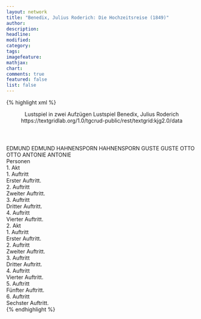```yaml
---
layout: network
title: "Benedix, Julius Roderich: Die Hochzeitsreise (1849)"
author:
description:
headline:
modified:
category:
tags:
imagefeature:
mathjax:
chart:
comments: true
featured: false
list: false
---
```

{% highlight xml %}
<?xml-model href="https://raw.githubusercontent.com/DLiNa/project/master/rules/lina.rnc"?><?xml-model href="https://raw.githubusercontent.com/DLiNa/project/master/rules/lina.sch"?>
<play xmlns="http://lina.digital">
  <header>
    <title>Die Hochzeitsreise</title>
  	<subtitle>Lustspiel in zwei Aufzügen</subtitle>
  	<genretitle>Lustspiel</genretitle>
    <author>Benedix, Julius Roderich</author>
  	<date when="1849" type="written"/>
  	<date when="1862" type="print"/>
  	<source>https://textgridlab.org/1.0/tgcrud-public/rest/textgrid:kjg2.0/data</source>
  </header>
  <personae>
    <character>
      <name>EDMUND</name>
      <alias xml:id="edmund">
        <name>EDMUND</name>
      </alias>
    </character>
    <character>
      <name>HAHNENSPORN</name>
      <alias xml:id="hahnensporn">
        <name>HAHNENSPORN</name>
      </alias>
    </character>
    <character>
      <name>GUSTE</name>
      <alias xml:id="guste">
        <name>GUSTE</name>
      </alias>
    </character>
    <character>
      <name>OTTO</name>
      <alias xml:id="otto">
        <name>OTTO</name>
      </alias>
    </character>
    <character>
      <name>ANTONIE</name>
      <alias xml:id="antonie">
        <name>ANTONIE</name>
      </alias>
    </character>
  </personae>
  <text>
    <div>
      <head>Personen</head>
    </div>
    <div>
      <head>1. Akt</head>
      <div>
        <head>1. Auftritt</head>
        <div>
          <head>Erster Auftritt.</head>
          <sp who="#edmund">
            <amount n="1" unit="speech_acts"/>
            <amount n="153" unit="words"/>
            <amount n="325" unit="chars"/>
          </sp>
        </div>
      </div>
      <div>
        <head>2. Auftritt</head>
        <div>
          <head>Zweiter Auftritt.</head>
          <sp who="#hahnensporn">
            <amount n="37" unit="speech_acts"/>
            <amount n="970" unit="words"/>
            <amount n="18" unit="lines"/>
            <amount n="5501" unit="chars"/>
          </sp>
          <sp who="#edmund">
            <amount n="38" unit="speech_acts"/>
            <amount n="590" unit="words"/>
            <amount n="32" unit="lines"/>
            <amount n="3396" unit="chars"/>
          </sp>
        </div>
      </div>
      <div>
        <head>3. Auftritt</head>
        <div>
          <head>Dritter Auftritt.</head>
          <sp who="#hahnensporn">
            <amount n="21" unit="speech_acts"/>
            <amount n="433" unit="words"/>
            <amount n="15" unit="lines"/>
            <amount n="2345" unit="chars"/>
          </sp>
          <sp who="#guste">
            <amount n="32" unit="speech_acts"/>
            <amount n="554" unit="words"/>
            <amount n="21" unit="lines"/>
            <amount n="3132" unit="chars"/>
          </sp>
          <sp who="#edmund">
            <amount n="30" unit="speech_acts"/>
            <amount n="357" unit="words"/>
            <amount n="24" unit="lines"/>
            <amount n="1941" unit="chars"/>
          </sp>
        </div>
      </div>
      <div>
        <head>4. Auftritt</head>
        <div>
          <head>Vierter Auftritt.</head>
          <sp who="#otto">
            <amount n="3" unit="speech_acts"/>
            <amount n="194" unit="words"/>
            <amount n="1054" unit="chars"/>
          </sp>
          <sp who="#antonie">
            <amount n="2" unit="speech_acts"/>
          </sp>
          <sp who="#hahnensporn">
            <amount n="1" unit="speech_acts"/>
          </sp>
          <sp who="#edmund">
            <amount n="2" unit="speech_acts"/>
          </sp>
        </div>
      </div>
    </div>
    <div>
      <head>2. Akt</head>
      <div>
        <head>1. Auftritt</head>
        <div>
          <head>Erster Auftritt.</head>
        </div>
      </div>
      <div>
        <head>2. Auftritt</head>
        <div>
          <head>Zweiter Auftritt.</head>
          <sp who="#edmund">
            <amount n="14" unit="speech_acts"/>
            <amount n="169" unit="words"/>
            <amount n="9" unit="lines"/>
            <amount n="986" unit="chars"/>
          </sp>
          <sp who="#otto">
            <amount n="17" unit="speech_acts"/>
            <amount n="475" unit="words"/>
            <amount n="7" unit="lines"/>
            <amount n="2751" unit="chars"/>
          </sp>
        </div>
      </div>
      <div>
        <head>3. Auftritt</head>
        <div>
          <head>Dritter Auftritt.</head>
          <sp who="#antonie">
            <amount n="32" unit="speech_acts"/>
            <amount n="573" unit="words"/>
            <amount n="20" unit="lines"/>
            <amount n="3254" unit="chars"/>
          </sp>
          <sp who="#edmund">
            <amount n="6" unit="speech_acts"/>
            <amount n="36" unit="words"/>
            <amount n="2" unit="lines"/>
            <amount n="196" unit="chars"/>
          </sp>
          <sp who="#otto">
            <amount n="33" unit="speech_acts"/>
            <amount n="747" unit="words"/>
            <amount n="18" unit="lines"/>
            <amount n="4249" unit="chars"/>
          </sp>
        </div>
      </div>
      <div>
        <head>4. Auftritt</head>
        <div>
          <head>Vierter Auftritt.</head>
          <sp who="#hahnensporn">
            <amount n="22" unit="speech_acts"/>
            <amount n="124" unit="words"/>
            <amount n="17" unit="lines"/>
            <amount n="648" unit="chars"/>
          </sp>
          <sp who="#otto">
            <amount n="56" unit="speech_acts"/>
            <amount n="971" unit="words"/>
            <amount n="37" unit="lines"/>
            <amount n="5337" unit="chars"/>
          </sp>
          <sp who="#edmund">
            <amount n="20" unit="speech_acts"/>
            <amount n="96" unit="words"/>
            <amount n="12" unit="lines"/>
            <amount n="557" unit="chars"/>
          </sp>
          <sp who="#antonie">
            <amount n="87" unit="speech_acts"/>
            <amount n="2183" unit="words"/>
            <amount n="50" unit="lines"/>
            <amount n="12235" unit="chars"/>
          </sp>
        </div>
      </div>
      <div>
        <head>5. Auftritt</head>
        <div>
          <head>Fünfter Auftritt.</head>
          <sp who="#edmund">
            <amount n="3" unit="speech_acts"/>
            <amount n="20" unit="words"/>
            <amount n="2" unit="lines"/>
            <amount n="105" unit="chars"/>
          </sp>
          <sp who="#otto">
            <amount n="10" unit="speech_acts"/>
            <amount n="67" unit="words"/>
            <amount n="10" unit="lines"/>
            <amount n="375" unit="chars"/>
          </sp>
          <sp who="#antonie">
            <amount n="11" unit="speech_acts"/>
            <amount n="446" unit="words"/>
            <amount n="3" unit="lines"/>
            <amount n="2468" unit="chars"/>
          </sp>
        </div>
      </div>
      <div>
        <head>6. Auftritt</head>
        <div>
          <head>Sechster Auftritt.</head>
          <sp who="#hahnensporn">
            <amount n="7" unit="speech_acts"/>
            <amount n="41" unit="words"/>
            <amount n="7" unit="lines"/>
            <amount n="220" unit="chars"/>
          </sp>
          <sp who="#antonie">
            <amount n="24" unit="speech_acts"/>
            <amount n="342" unit="words"/>
            <amount n="20" unit="lines"/>
            <amount n="1812" unit="chars"/>
          </sp>
          <sp who="#otto">
            <amount n="26" unit="speech_acts"/>
            <amount n="310" unit="words"/>
            <amount n="20" unit="lines"/>
            <amount n="1601" unit="chars"/>
          </sp>
          <sp who="#edmund">
            <amount n="3" unit="speech_acts"/>
            <amount n="7" unit="words"/>
            <amount n="3" unit="lines"/>
            <amount n="50" unit="chars"/>
          </sp>
        </div>
      </div>
    </div>
  </text>
</play>
{% endhighlight %}